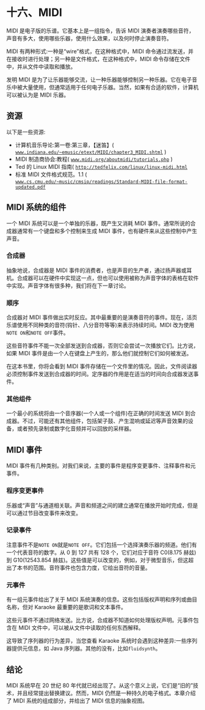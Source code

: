 # 十六、MIDI

MIDI 是电子版的乐谱。它基本上是一组指令，告诉 MIDI 演奏者演奏哪些音符，声音有多大，使用哪些乐器，使用什么效果，以及何时停止演奏音符。

MIDI 有两种形式:一种是“wire”格式，在这种格式中，MIDI 命令通过流发送，并在接收时进行处理；另一种是文件格式，在这种格式中，MIDI 命令存储在文件中，并从文件中读取和播放。

发明 MIDI 是为了让乐器能够交流，让一种乐器能够控制另一种乐器。它在电子音乐中被大量使用，但通常适用于任何电子乐器。当然，如果有合适的软件，计算机可以被认为是 MIDI 乐器。

## 资源

以下是一些资源:

*   计算机音乐导论:第一卷:第三章，【迷笛】( [`www.indiana.edu/~emusic/etext/MIDI/chapter3_MIDI.shtml`](http://www.indiana.edu/~emusic/etext/MIDI/chapter3_MIDI.shtml) )
*   MIDI 制造商协会:教程( [`www.midi.org/aboutmidi/tutorials.php`](http://www.midi.org/aboutmidi/tutorials.php) )
*   Ted 的 Linux MIDI 指南( [`http://tedfelix.com/linux/linux-midi.html`](http://tedfelix.com/linux/linux-midi.html)
*   标准 MIDI 文件格式规范。1.1 ( [`www.cs.cmu.edu/~music/cmsip/readings/Standard-MIDI-file-format-updated.pdf`](http://www.cs.cmu.edu/~music/cmsip/readings/Standard-MIDI-file-format-updated.pdf)

## MIDI 系统的组件

一个 MIDI 系统可以是一个单独的乐器，既产生又消耗 MIDI 事件。通常所说的合成器通常有一个键盘和多个控制来生成 MIDI 事件，也有硬件来从这些控制中产生声音。

### 合成器

抽象地说，合成器是 MIDI 事件的消费者，也是声音的生产者，通过扬声器或耳机。合成器可以在硬件中实现这一点，但也可以使用被称为声音字体的表格在软件中实现。声音字体有很多种，我们将在下一章讨论。

### 顺序

合成器对 MIDI 事件做出实时反应。其中最重要的是演奏音符的事件。现在，活页乐谱使用不同种类的音符(钩针、八分音符等等)来表示持续时间。MIDI 改为使用`NOTE ON`和`NOTE OFF`事件。

这些音符事件不能一次全部发送到合成器，否则它会尝试一次播放它们。比方说，如果 MIDI 事件是由一个人在键盘上产生的，那么他们就控制它们如何被发送。

在这本书里，你将会看到 MIDI 事件存储在一个文件里的情况。因此，文件阅读器必须控制事件发送到合成器的时间。定序器的作用是在适当的时间向合成器发送事件。

### 其他组件

一个最小的系统将由一个音序器(一个人或一个组件)在正确的时间发送 MIDI 到合成器。不过，可能还有其他组件，包括架子鼓、产生混响或延迟等声音效果的设备，或者预先录制或数字化音频并可以回放的采样器。

## MIDI 事件

MIDI 事件有几种类别。对我们来说，主要的事件是程序变更事件、注释事件和元事件。

### 程序变更事件

乐器或“声音”与通道相关联。声音和频道之间的建立通常在播放开始时完成，但是可以通过节目改变事件来改变。

### 记录事件

注意事件不是`NOTE ON`就是`NOTE OFF`。它们包括一个选择演奏乐器的频道。他们有一个代表音符的数字。从 0 到 127 共有 128 个，它们对应于音符 C0(8.175 赫兹)到 G10(12543.854 赫兹)。这些值是可以改变的，例如，对于微型音乐，但这超出了本书的范围。音符事件也包含力度，它给出音符的音量。

### 元事件

有一组元事件给出了关于 MIDI 系统演奏的信息。这些包括版权声明和序列或曲目名称，但对 Karaoke 最重要的是歌词和文本事件。

这些元事件不通过网络发送。比方说，合成器不知道如何处理版权声明。元事件包含在 MIDI 文件中，可以被从文件中读取的任何东西解释。

这导致了序列器的行为差异，当您查看 Karaoke 系统时会遇到这种差异:一些序列器提供元信息，如 Java 序列器。其他的没有，比如`fluidsynth`。

## 结论

MIDI 系统早在 20 世纪 80 年代就已经出现了。从这个意义上说，它们是“旧的”技术，并且经常提出替换建议。然而，MIDI 仍然是一种持久的电子格式。本章介绍了 MIDI 系统的组成部分，并给出了 MIDI 信息的抽象视图。